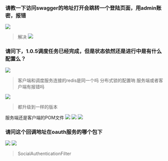 ### 请教一下访问swagger的地址打开会跳转一个登陆页面，用admin账密，报错
![](https://img2018.cnblogs.com/blog/1231979/201911/1231979-20191120100150623-268555041.png)

>解决
![](https://img2018.cnblogs.com/blog/1231979/201911/1231979-20191120100209008-1478244535.png)


### 请问下，1.0.5调度任务已经完成，但是状态依然还是进行中是有什么配置么？
![](https://img2018.cnblogs.com/blog/1231979/201911/1231979-20191120100255419-1688178538.png)

>客户端和调度服务连接的redis是同一个吗  分布式锁的配置呐  服务端或者客户端有报错吗

![](https://img2018.cnblogs.com/blog/1231979/201911/1231979-20191120100425026-706490396.png)

>都升级到一样的版本

服务端还是客户端的POM文件
![](https://img2018.cnblogs.com/blog/1231979/201911/1231979-20191120100554453-1605645805.png)
![](https://img2018.cnblogs.com/blog/1231979/201911/1231979-20191120100604376-1264853434.png)
![](https://img2018.cnblogs.com/blog/1231979/201911/1231979-20191120100624856-1289510373.png)


### 请问这个回调地址在oauth服务的哪个包下

![](https://img2018.cnblogs.com/blog/1231979/201911/1231979-20191120101053603-288176750.png)
![](https://img2018.cnblogs.com/blog/1231979/201911/1231979-20191120101102362-723013797.png)

>SocialAuthenticationFilter

